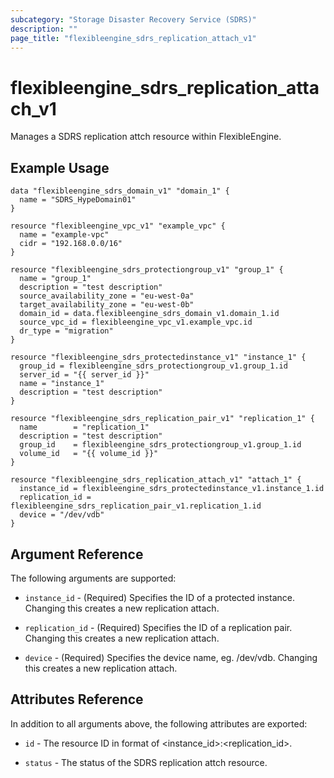 ```yaml
---
subcategory: "Storage Disaster Recovery Service (SDRS)"
description: ""
page_title: "flexibleengine_sdrs_replication_attach_v1"
---
```


# flexibleengine_sdrs_replication_attach_v1

Manages a SDRS replication attch resource within FlexibleEngine.

## Example Usage

```hcl
data "flexibleengine_sdrs_domain_v1" "domain_1" {
  name = "SDRS_HypeDomain01"
}

resource "flexibleengine_vpc_v1" "example_vpc" {
  name = "example-vpc"
  cidr = "192.168.0.0/16"
}

resource "flexibleengine_sdrs_protectiongroup_v1" "group_1" {
  name = "group_1"
  description = "test description"
  source_availability_zone = "eu-west-0a"
  target_availability_zone = "eu-west-0b"
  domain_id = data.flexibleengine_sdrs_domain_v1.domain_1.id
  source_vpc_id = flexibleengine_vpc_v1.example_vpc.id
  dr_type = "migration"
}

resource "flexibleengine_sdrs_protectedinstance_v1" "instance_1" {
  group_id = flexibleengine_sdrs_protectiongroup_v1.group_1.id
  server_id = "{{ server_id }}"
  name = "instance_1"
  description = "test description"
}

resource "flexibleengine_sdrs_replication_pair_v1" "replication_1" {
  name        = "replication_1"
  description = "test description"
  group_id    = flexibleengine_sdrs_protectiongroup_v1.group_1.id
  volume_id   = "{{ volume_id }}"
}

resource "flexibleengine_sdrs_replication_attach_v1" "attach_1" {
  instance_id = flexibleengine_sdrs_protectedinstance_v1.instance_1.id
  replication_id = flexibleengine_sdrs_replication_pair_v1.replication_1.id
  device = "/dev/vdb"
}
```

## Argument Reference

The following arguments are supported:

* `instance_id` - (Required) Specifies the ID of a protected instance. Changing this creates a new replication attach.

* `replication_id` - (Required) Specifies the ID of a replication pair. Changing this creates a new replication attach.

* `device` - (Required) Specifies the device name, eg. /dev/vdb. Changing this creates a new replication attach.

## Attributes Reference

In addition to all arguments above, the following attributes are exported:

* `id` - The resource ID in format of <instance_id>:<replication_id>.

* `status` - The status of the SDRS replication attch resource.
